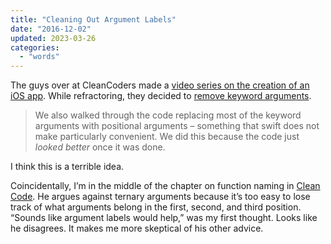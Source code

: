 ```yaml
---
title: "Cleaning Out Argument Labels"
date: "2016-12-02"
updated: 2023-03-26
categories:
  - "words"
---
```


The guys over at CleanCoders made a [video series on the creation of an iOS app](https://cleancoders.com/series/mobile-app-case-study). While refractoring, they decided to [remove keyword arguments](https://cleancoders.com/episode/mobile-app-case-study-episode-4).

> We also walked through the code replacing most of the keyword arguments with positional arguments – something that swift does not make particularly convenient. We did this because the code just _looked better_ once it was done.

I think this is a terrible idea.

Coincidentally, I’m in the middle of the chapter on function naming in [Clean Code](https://a.co/2qLr3ES). He argues against ternary arguments because it’s too easy to lose track of what arguments belong in the first, second, and third position. “Sounds like argument labels would help,” was my first thought. Looks like he disagrees. It makes me more skeptical of his other advice.
